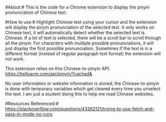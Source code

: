 #About:#
This is the code for a Chrome extension to display the pinyin pronunciation of Chinese text.

#How to use:#
Highlight Chinese text using your cursor and the extension will display the pinyin pronunciation of the selected text. It only works on Chinese text, it will automatically detect whether the selected text is Chinese. If a lot of text is selected, there will be a scroll bar to scroll through all the pinyin. For characters with multiple possible pronunciations, it will just display the first possible pronunciation. Sometimes if the text is in a different format (instead of regular paragraph text format) the extension will not work.

This extension relies on this Chinese-to-pinyin API: https://helloacm.com/api/pinyin/?cached&

No user information or website information is stored; the Chinese-to-pinyin is done with temporary variables which get cleared every time you unselect the text. I am just a student doing this to help me read Chinese websites.



#Resources Referenced:#
https://stackoverflow.com/questions/43262121/trying-to-use-fetch-and-pass-in-mode-no-cors 